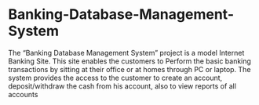 # Banking-Database-Management-System
The “Banking Database Management System” project is a model Internet Banking Site. This site enables the customers to
Perform the basic banking transactions by sitting at their office or at homes through PC or laptop. The system provides the
access to the customer to create an account, deposit/withdraw the cash from his account, also to view reports of all accounts

